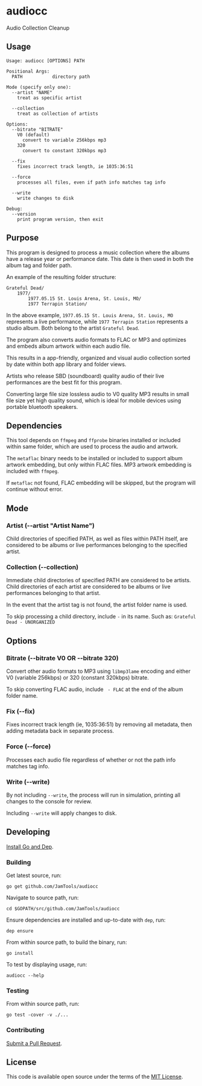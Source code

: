 # audiocc

Audio Collection Cleanup

## Usage

```
Usage: audiocc [OPTIONS] PATH

Positional Args:
  PATH           directory path

Mode (specify only one):
  --artist "NAME"
    treat as specific artist

  --collection
    treat as collection of artists

Options:
  --bitrate "BITRATE"
    V0 (default)
      convert to variable 256kbps mp3
    320
      convert to constant 320kbps mp3

  --fix
    fixes incorrect track length, ie 1035:36:51

  --force
    processes all files, even if path info matches tag info

  --write
    write changes to disk

Debug:
  --version
    print program version, then exit

```

## Purpose

This program is designed to process a music collection where the albums have a release year
or performance date. This date is then used in both the album tag and folder path.

An example of the resulting folder structure:

```
Grateful Dead/
    1977/
        1977.05.15 St. Louis Arena, St. Louis, MO/
        1977 Terrapin Station/
```

In the above example, `1977.05.15 St. Louis Arena, St. Louis, MO` represents a live performance, while
`1977 Terrapin Station` represents a studio album. Both belong to the artist `Grateful Dead`.

The program also converts audio formats to FLAC or MP3 and optimizes and embeds album artwork
within each audio file.

This results in a app-friendly, organized and visual audio collection sorted by date within both app
library and folder views.

Artists who release SBD (soundboard) quality audio of their live performances are the best fit for
this program.

Converting large file size lossless audio to V0 quality MP3 results in small file size yet
high quality sound, which is ideal for mobile devices using portable bluetooth speakers.

## Dependencies

This tool depends on `ffmpeg` and `ffprobe` binaries installed or included within same folder, 
which are used to process the audio and artwork.

The `metaflac` binary needs to be installed or included to support album artwork embedding, but only
within FLAC files. MP3 artwork embedding is included with `ffmpeg`.

If `metaflac` not found, FLAC embedding will be skipped, but the program will continue without error.

## Mode

### Artist (--artist "Artist Name")

Child directories of specified PATH, as well as files within PATH itself, are considered to be albums
or live performances belonging to the specified artist.

### Collection (--collection)

Immediate child directories of specified PATH are considered to be artists. Child directories of each
artist are considered to be albums or live performances belonging to that artist.

In the event that the artist tag is not found, the artist folder name is used.

To skip processing a child directory, include ` - ` in its name. Such as: `Grateful Dead - UNORGANIZED`

## Options

### Bitrate (--bitrate V0 OR --bitrate 320)

Convert other audio formats to MP3 using `libmp3lame` encoding and either V0 (variable 256kbps) or 320
(constant 320kbps) bitrate.

To skip converting FLAC audio, include ` - FLAC` at the end of the album folder name.

### Fix (--fix)

Fixes incorrect track length (ie, 1035:36:51) by removing all metadata, then adding metadata
back in separate process.

### Force (--force)

Processes each audio file regardless of whether or not the path info matches tag info.

### Write (--write)

By not including `--write`, the process will run in simulation, printing all changes to
the console for review.

Including `--write` will apply changes to disk.

## Developing

[Install Go and Dep](docs/INSTALL_GO_DEP.md).

### Building

Get latest source, run:

    go get github.com/JamTools/audiocc

Navigate to source path, run:

    cd $GOPATH/src/github.com/JamTools/audiocc

Ensure dependencies are installed and up-to-date with `dep`, run:

    dep ensure

From within source path, to build the binary, run:

    go install

To test by displaying usage, run:

    audiocc --help

### Testing

From within source path, run:

    go test -cover -v ./...

### Contributing

[Submit a Pull Request](docs/SUBMIT_PR.md).

## License

This code is available open source under the terms of the [MIT License](http://opensource.org/licenses/MIT).
